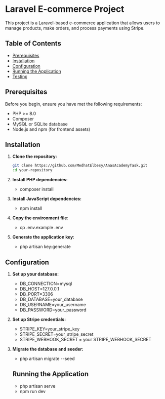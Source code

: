 # Laravel E-commerce Project

This project is a Laravel-based e-commerce application that allows users to manage products, make orders, and process payments using Stripe.

## Table of Contents
- [Prerequisites](#prerequisites)
- [Installation](#installation)
- [Configuration](#configuration)
- [Running the Application](#running-the-application)
- [Testing](#testing)


## Prerequisites

Before you begin, ensure you have met the following requirements:
- PHP >= 8.0
- Composer
- MySQL or SQLite database
- Node.js and npm (for frontend assets)

## Installation

1. **Clone the repository:**

   ```bash
   git clone https://github.com/MedhatElbesy/AnasAcademyTask.git
   cd your-repository

2. **Install PHP dependencies:**
    - composer install

2. **Install JavaScript dependencies:**

    - npm install

3. **Copy the environment file:**

    
    - cp .env.example .env

4. **Generate the application key:**

    - php artisan key:generate


## Configuration

1. **Set up your database:**

    - DB_CONNECTION=mysql
    - DB_HOST=127.0.0.1
    - DB_PORT=3306
    - DB_DATABASE=your_database
    - DB_USERNAME=your_username
    - DB_PASSWORD=your_password


2. **Set up Stripe credentials:**

    - STRIPE_KEY=your_stripe_key
    - STRIPE_SECRET=your_stripe_secret
    - STRIPE_WEBHOOK_SECRET = your STRIPE_WEBHOOK_SECRET


3. **Migrate the database and seeder:**

    - php artisan migrate --seed



    ## Running the Application

    - php artisan serve
    - npm run dev


